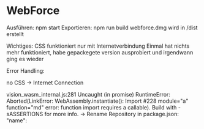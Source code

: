 # WebForce


Ausführen: npm start
Exportieren: npm run build
webforce.dmg wird in /dist erstellt

Wichtiges:
CSS funktioniert nur mit Internetverbindung
Einmal hat nichts mehr funktioniert, habe gepackegete version ausprobiert und irgendwann ging es wieder



Error Handling:

no CSS
    -> Internet Connection

vision_wasm_internal.js:281 Uncaught (in promise) RuntimeError: Aborted(LinkError: WebAssembly.instantiate(): Import #228 module="a" function="md" error: function import requires a callable). Build with -sASSERTIONS for more info.
    -> Rename Repository in package.json: "name":